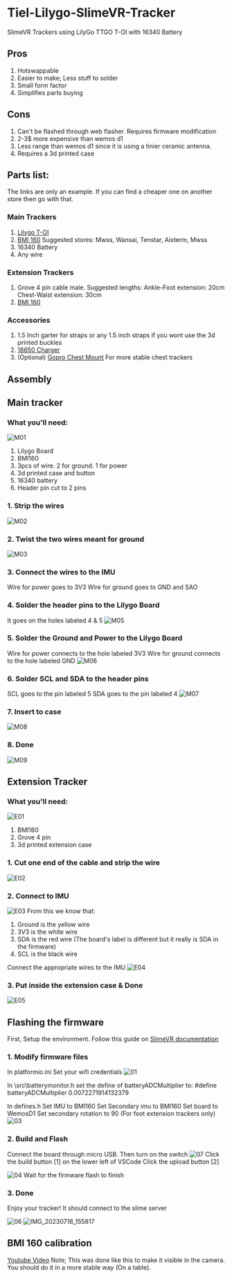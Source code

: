# Tiel-Lilygo-SlimeVR-Tracker
SlimeVR Trackers using LilyGo TTGO T-OI with 16340 Battery

## Pros
1. Hotswappable
2. Easier to make; Less stuff to solder
3. Small form factor
4. Simplifies parts buying
   
## Cons
1. Can't be flashed through web flasher. Requires firmware modification
2. 2-3$ more expensive than wemos d1
3. Less range than wemos d1 since it is using a tinier ceramic antenna.
4. Requires a 3d printed case

## Parts list:
The links are only an example. If you can find a cheaper one on another
store then go with that.

### Main Trackers
1. [Lilygo T-OI](https://www.aliexpress.com/item/4000429611680.html)
2. [BMI 160](https://www.aliexpress.com/item/4000429611680.html)
   Suggested stores: Mwss, Wansai, Tenstar, Aixterm, Mwss
3. 16340 Battery
4. Any wire

### Extension Trackers
1. Grove 4 pin cable male.
   Suggested lengths:
   Ankle-Foot extension: 20cm
   Chest-Waist extension: 30cm
2. [BMI 160](https://www.aliexpress.com/item/4000429611680.html)


### Accessories
1. 1.5 Inch garter for straps or any 1.5 inch straps if you wont use the 3d printed buckles
2. [18650 Charger](https://www.aliexpress.com/item/1005005191646987.html)
3. (Optional) [Gopro Chest Mount](https://www.aliexpress.com/item/1005005058530956.html)
   For more stable chest trackers

## Assembly

## Main tracker
### What you'll need:
![M01](https://github.com/RDTiel/Tiel-Lilygo-SlimeVR-Tracker/assets/139855889/99fc61e3-98ec-4120-831d-bedba1175fc2)
1. Lilygo Board
2. BMI160
3. 3pcs of wire. 2 for ground. 1 for power
4. 3d printed case and button
5. 16340 battery
6. Header pin cut to 2 pins

### 1. Strip the wires
![M02](https://github.com/RDTiel/Tiel-Lilygo-SlimeVR-Tracker/assets/139855889/f688a724-03f6-448d-bf4b-7ab40d334eb2)

### 2. Twist the two wires meant for ground
![M03](https://github.com/RDTiel/Tiel-Lilygo-SlimeVR-Tracker/assets/139855889/4656cbd7-ff58-40b0-835f-9b7817ae45ff)

### 3. Connect the wires to the IMU
Wire for power goes to 3V3
Wire for ground goes to GND and SAO

### 4. Solder the header pins to the Lilygo Board
It goes on the holes labeled 4 & 5
![M05](https://github.com/RDTiel/Tiel-Lilygo-SlimeVR-Tracker/assets/139855889/eaa78e4f-1e8d-43c6-b4a4-d7afed5b4f45)

### 5. Solder the Ground and Power to the Lilygo Board
Wire for power connects to the hole labeled 3V3
Wire for ground connects to the hole labeled GND
![M06](https://github.com/RDTiel/Tiel-Lilygo-SlimeVR-Tracker/assets/139855889/96ba692b-da10-4858-8e6c-0dc852c18c96)

### 6. Solder SCL and SDA to the header pins
SCL goes to the pin labeled 5
SDA goes to the pin labeled 4
![M07](https://github.com/RDTiel/Tiel-Lilygo-SlimeVR-Tracker/assets/139855889/e54a11f3-8426-4197-aa37-0c86d0b157ee)

### 7. Insert to case
![M08](https://github.com/RDTiel/Tiel-Lilygo-SlimeVR-Tracker/assets/139855889/5fc4bd0a-868b-4f4e-a0ea-aecafd08cea6)

### 8. Done
![M09](https://github.com/RDTiel/Tiel-Lilygo-SlimeVR-Tracker/assets/139855889/5c3087e7-8bd2-453c-9824-54c4d381b2df)

## Extension Tracker
### What you'll need:
![E01](https://github.com/RDTiel/Tiel-Lilygo-SlimeVR-Tracker/assets/139855889/e8a4975d-177d-464e-a6a4-059c821aec5b)
1. BMI160
2. Grove 4 pin
3. 3d printed extension case

### 1. Cut one end of the cable and strip the wire
![E02](https://github.com/RDTiel/Tiel-Lilygo-SlimeVR-Tracker/assets/139855889/4beb9f7a-d5a7-455b-a000-3d86078341b6)

### 2. Connect to IMU
![E03](https://github.com/RDTiel/Tiel-Lilygo-SlimeVR-Tracker/assets/139855889/30841c3d-564a-4c8a-97c8-533f5aac9e9d)
From this we know that:
1. Ground is the yellow wire
2. 3V3 is the white wire
3. SDA is the red wire (The board's label is different but it really is SDA in the firmware)
4. SCL is the black wire

Connect the appropriate wires to the IMU
![E04](https://github.com/RDTiel/Tiel-Lilygo-SlimeVR-Tracker/assets/139855889/5a01d2df-f06a-4c60-bf2e-4ad58e38ac92)

### 3. Put inside the extension case & Done
![E05](https://github.com/RDTiel/Tiel-Lilygo-SlimeVR-Tracker/assets/139855889/42b26f68-c84d-4fb8-adb6-d85c98628e5c)

## Flashing the firmware
First, Setup the environment. Follow this guide on [SlimeVR documentation](https://docs.slimevr.dev/firmware/setup-and-install.html)

### 1. Modify firmware files
In platformio.ini Set your wifi credentials
![01](https://github.com/RDTiel/Tiel-Lilygo-SlimeVR-Tracker/assets/139855889/45289a3a-ec4b-4a64-92e8-d0ebe6795217)

In \src\batterymonitor.h set the define of batteryADCMultiplier to:
#define batteryADCMultiplier 0.0072271914132379

In defines.h
Set IMU to BMI160
Set Secondary imu to BMI160
Set board to WemosD1
Set secondary rotation to 90 (For foot extension trackers only)
![03](https://github.com/RDTiel/Tiel-Lilygo-SlimeVR-Tracker/assets/139855889/4096bd81-87d5-44ec-9594-151d0cfd7e2d)

### 2. Build and Flash
Connect the board through micro USB. Then turn on the switch
![07](https://github.com/RDTiel/Tiel-Lilygo-SlimeVR-Tracker/assets/139855889/4499b1be-06e4-4a7c-a75a-277ae6272e7c)
Click the build button [1] on the lower left of VSCode
Click the upload button [2]

![04](https://github.com/RDTiel/Tiel-Lilygo-SlimeVR-Tracker/assets/139855889/466c29d2-9c43-4b53-bf8e-399a60890c01)
Wait for the firmware flash to finish

### 3. Done
Enjoy your tracker! It should connect to the slime server

![06](https://github.com/RDTiel/Tiel-Lilygo-SlimeVR-Tracker/assets/139855889/7393e78e-c813-411d-aacd-e424d2519b7e)
![IMG_20230718_155817](https://github.com/RDTiel/Tiel-Lilygo-SlimeVR-Tracker/assets/139855889/32f8c18b-7265-4835-b81a-c9cc74e7ec99)

## BMI 160 calibration
[Youtube Video](https://youtu.be/bCKwmGeUpok)
Note; This was done like this to make it visible in the camera. You should do it in a more stable way (On a table).
